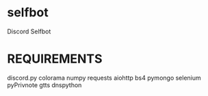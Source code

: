 # selfbot
Discord Selfbot

# REQUIREMENTS

discord.py
colorama
numpy
requests
aiohttp
bs4
pymongo
selenium
pyPrivnote
gtts
dnspython

